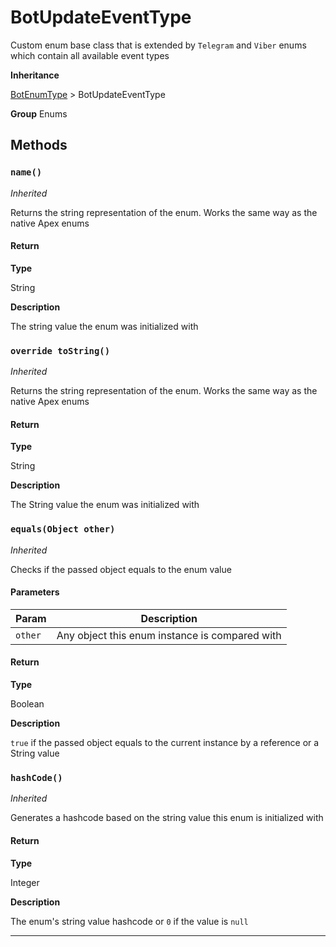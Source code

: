 # BotUpdateEventType

Custom enum base class that is extended by `Telegram` and `Viber` enums which contain all available event types

**Inheritance**

[BotEnumType](/types/Enums/BotEnumType.md)
&gt;
BotUpdateEventType

**Group** Enums

## Methods

### `name()`

_Inherited_

Returns the string representation of the enum. Works the same way as the native Apex enums

#### Return

**Type**

String

**Description**

The string value the enum was initialized with

### `override toString()`

_Inherited_

Returns the string representation of the enum. Works the same way as the native Apex enums

#### Return

**Type**

String

**Description**

The String value the enum was initialized with

### `equals(Object other)`

_Inherited_

Checks if the passed object equals to the enum value

#### Parameters

| Param   | Description                                    |
| ------- | ---------------------------------------------- |
| `other` | Any object this enum instance is compared with |

#### Return

**Type**

Boolean

**Description**

`true` if the passed object equals to the current instance by a reference or a String value

### `hashCode()`

_Inherited_

Generates a hashcode based on the string value this enum is initialized with

#### Return

**Type**

Integer

**Description**

The enum's string value hashcode or `0` if the value is `null`

---
